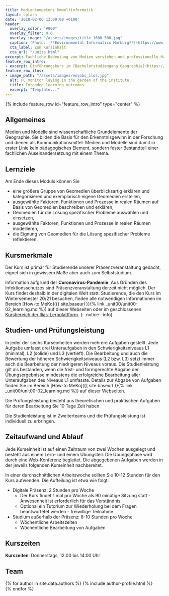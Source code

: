 ```yaml
---
title: Medienkompetenz Umweltinformatik
layout: splash
date: '2018-02-06 13:00:00 +0100'
header:
  overlay_color: "#000"
  overlay_filter: 0.6
  overlay_image: "/assets/images/title_1600_500.jpg"
  caption: 'Photo: [**Environmental Informatics Marburg**](https://www.flickr.com/environmentalinformatics-marburg/)'
  cta_label: Zum Kursinhalt
  cta_url: "/units.html"
excerpt: Fachliche Bedeutung von Medien verstehen und professionelle Handlungskompetenz zum Medieneinsatz erwerben.
feature_row_intro:
- excerpt: Einführungskurs im [Bachelorstudiengang Geographie](https://www.uni-marburg.de/de/fb19/studium/studiengaenge/bsc_geographie){:target="_blank"} und im [Lehramtsstudium Erdkunde](https://www.uni-marburg.de/de/fb19/studium/studiengaenge/erdkunde-lehramt-gymnasium/herzlich-willkommen-beim-bachelor-geographie) an der Philipps Universität Marburg
feature_row_ilos:
- image_path: "/assets/images/envobs_ilos.jpg"
  alt: PC monitor laying in the garden of the institute.
  title: Intended learning outcomes
  excerpt: "Template..."
---
```


{% include feature_row id="feature_row_intro" type="center" %}


## Allgemeines 
Medien und Modelle sind wissenschaftliche Grundelemente der Geographie. Sie bilden die Basis für den Erkenntnisgewinn in der Forschung und dienen als Kommunikationsmittel. Medien und Modelle sind damit in erster Linie kein pädagogisches Element, sondern fester Bestandteil einer fachlichen Auseinandersetzung mit einem Thema. 

## Lernziele
Am Ende dieses Moduls können Sie
* eine größere Gruppe von Geomedien überblicksartig erklären und kategorisieren und exemplarisch eigene Geomedien erstellen,
* ausgewählte Faktoren, Funktionen und Prozesse in realen Räumen auf Basis von Geomedien beschreiben und erklären,
* Geomedien für die Lösung spezifischer Probleme auswählen und einsetzen,
* ausgewählte Faktoren, Funktionen und Prozesse in realen Räumen modellieren,
* die Eignung von Geomedien für die Lösung spezifischer Probleme reflektieren.


## Kursmerkmale
Der Kurs ist primär für Studierende unserer Präsenzveranstaltung gedacht, eignet sich in gewissem Maße aber auch zum Selbststudium.

Information aufgrund der **Coronavirus-Pandemie**: Aus Gründen des Infektionsschutzes sind Präsenzveranstaltung derzeit nicht möglich. Der Kurs findet deshalb in der digitalen Welt statt. Studierende, die den Kurs im Wintersemester 20/21 besuchen, finden alle notwendigen Informationen im Bereich [How-to MeKo]({{ site.baseurl }}{% link _unit00/unit00-02_learning.md %}) auf dieser Webseiten oder im geschlossenen [Kursbereich der Ilias-Lernplattform](https://ilias.uni-marburg.de/goto.php?target=crs_2112718&client_id=UNIMR).
{: .notice--info}


## Studien- und Prüfungsleistung

In jeder der sechs Kurseinheiten werden mehrere Aufgaben gestellt. Jede Aufgabe umfasst drei Unteraufgaben in den Schwierigkeitsniveaus L1 (minimal), L2 (solide) und L3 (vertieft). Die Bearbeitung und auch die Bewertung der höheren Schwierigkeitsniveaus (L2 bzw. L3) setzt immer auch die Bearbeitung der niedrigeren Niveaus voraus. Die Studienleistung gilt als bestanden, wenn  die frist- und formgerechte Abgabe der Übungsergebnisse mindestens die erfolgreiche Bearbeitung aller Unteraufgaben des Niveaus L1 umfasste.  Details zur Abgabe von Aufgaben finden Sie im Bereich [How-to MeKo]({{ site.baseurl }}{% link _unit00/unit00-02_learning.md %}) auf dieser Webseiten.

Die Prüfungsleistung besteht aus theoretischen und praktischen Aufgaben für deren Bearbeitung Sie 10 Tage Zeit haben.

Die Studienleistung ist in Zweiterteams und die Prüfungsleistung ist individuell zu erbringen.


## Zeitaufwand und Ablauf

Jede Kurseinheit ist auf einen Zeitraum von zwei Wochen ausgelegt und besteht aus einem Lern- und einem Übungsteil. Die Übungsphase wird durch eine Web-Konferenz begleitet. Die abgegebenen Aufgaben werden in der jeweils folgenden Kurseinheit nachbereitet.

In einer durchschnittlichen Arbeitswoche sollten Sie 10-12 Stunden für den Kurs aufwenden. Die Aufteilung ist etwa wie folgt:

* Digitale Präsenz: 2 Stunden pro Woche
  * Der Kurs findet 1 mal pro Woche als 90 minütige Sitzung statt - Anwesenheit ist erforderlich für das Verständnis
  * Optional ein Tutorium zur Wiederholung bei dem Fragen beantwortetet werden - freiwillige Teilnahme
* Studium außerhalb der Präsenz: 8-10 Stunden pro Woche
  * Wöchentliche Arbeitszeiten
  * Wöchentliche Bearbeitung von Aufgaben
  



## Kurszeiten
**Kurszeiten**: Donnerstags, 12:00 bis 14:00 Uhr


## Team

{% for author in site.data.authors %} 
  {% include author-profile.html %}
 <br /> 
{% endfor %}